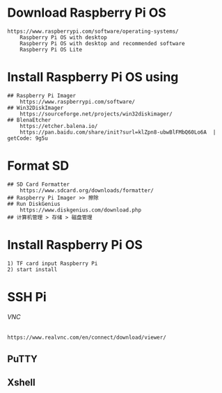 # Download Raspberry Pi OS
    https://www.raspberrypi.com/software/operating-systems/
        Raspberry Pi OS with desktop
        Raspberry Pi OS with desktop and recommended software
        Raspberry Pi OS Lite
    
# Install Raspberry Pi OS using 
    ## Raspberry Pi Imager
        https://www.raspberrypi.com/software/
    ## Win32DiskImager
        https://sourceforge.net/projects/win32diskimager/
    ## BlenaEtcher
        https://etcher.balena.io/
        https://pan.baidu.com/share/init?surl=klZpn8-ubwBlFMbQ60Lo6A  | getCode: 9g5u

# Format SD
    ## SD Card Formatter
        https://www.sdcard.org/downloads/formatter/
    ## Raspberry Pi Imager >> 擦除
    ## Run DiskGenius
        https://www.diskgenius.com/download.php
    ## 计算机管理 > 存储 > 磁盘管理
    
# Install Raspberry Pi OS
    1) TF card input Raspberry Pi
    2) start install

# SSH Pi
###### VNC
    https://www.realvnc.com/en/connect/download/viewer/
## PuTTY

## Xshell
